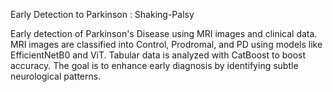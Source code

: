 Early Detection to Parkinson : Shaking-Palsy

Early detection of Parkinson's Disease using MRI images and clinical data. MRI images are classified into Control, Prodromal, and PD using models like EfficientNetB0 and ViT. Tabular data is analyzed with CatBoost to boost accuracy. The goal is to enhance early diagnosis by identifying subtle neurological patterns.
